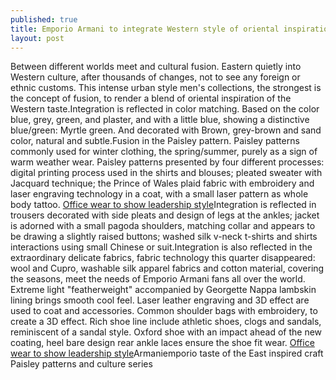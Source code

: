```yaml
---
published: true
title: Emporio Armani to integrate Western style of oriental inspiration
layout: post
---
```

Between different worlds meet and cultural fusion. Eastern quietly into Western culture, after thousands of changes, not to see any foreign or ethnic customs. This intense urban style men\'s collections, the strongest is the concept of fusion, to render a blend of oriental inspiration of the Western taste.Integration is reflected in color matching. Based on the color blue, grey, green, and plaster, and with a little blue, showing a distinctive blue/green: Myrtle green. And decorated with Brown, grey-brown and sand color, natural and subtle.Fusion in the Paisley pattern. Paisley patterns commonly used for winter clothing, the spring/summer, purely as a sign of warm weather wear. Paisley patterns presented by four different processes: digital printing process used in the shirts and blouses; pleated sweater with Jacquard technique; the Prince of Wales plaid fabric with embroidery and laser engraving technology in a coat, with a small laser pattern as whole body tattoo. [Office wear to show leadership style](http://kenzo.bravesites.com/entries/general/office-wear-to-show-leadership-style)Integration is reflected in trousers decorated with side pleats and design of legs at the ankles; jacket is adorned with a small pagoda shoulders, matching collar and appears to be drawing a slightly raised buttons; washed silk v-neck t-shirts and shirts interactions using small Chinese or suit.Integration is also reflected in the extraordinary delicate fabrics, fabric technology this quarter disappeared: wool and Cupro, washable silk apparel fabrics and cotton material, covering the seasons, meet the needs of Emporio Armani fans all over the world. Extreme light \"featherweight\" accompanied by Georgette Nappa lambskin lining brings smooth cool feel. Laser leather engraving and 3D effect are used to coat and accessories. Common shoulder bags with embroidery, to create a 3D effect. Rich shoe line include athletic shoes, clogs and sandals, reminiscent of a sandal style. Oxford shoe with an impact ahead of the new coating, heel bare design rear ankle laces ensure the shoe fit wear. [Office wear to show leadership style](http://kenzo.bravesites.com/entries/general/office-wear-to-show-leadership-style)Armaniemporio taste of the East inspired craft Paisley patterns and culture series